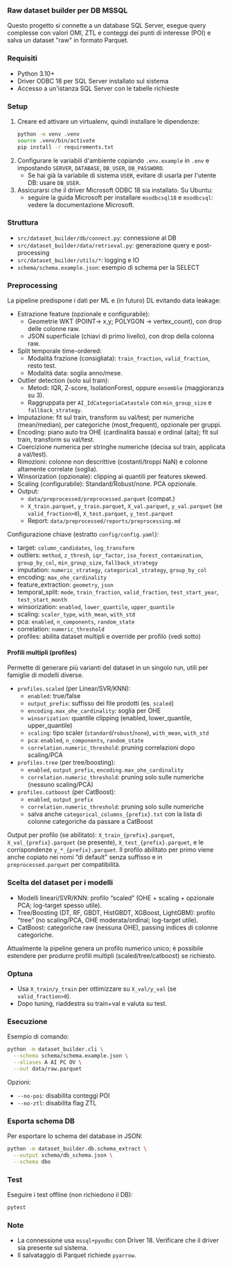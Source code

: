 ### Raw dataset builder per DB MSSQL

Questo progetto si connette a un database SQL Server, esegue query complesse con valori OMI, ZTL e conteggi dei punti di interesse (POI) e salva un dataset "raw" in formato Parquet.

### Requisiti
- Python 3.10+
- Driver ODBC 18 per SQL Server installato sul sistema
- Accesso a un'istanza SQL Server con le tabelle richieste

### Setup
1. Creare ed attivare un virtualenv, quindi installare le dipendenze:
   ```bash
   python -m venv .venv
   source .venv/bin/activate
   pip install -r requirements.txt
   ```
2. Configurare le variabili d'ambiente copiando `.env.example` in `.env` e impostando `SERVER`, `DATABASE`, `DB_USER`, `DB_PASSWORD`.
   - Se hai già la variabile di sistema `USER`, evitare di usarla per l'utente DB: usare `DB_USER`.
3. Assicurarsi che il driver Microsoft ODBC 18 sia installato. Su Ubuntu:
   - seguire la guida Microsoft per installare `msodbcsql18` e `msodbcsql`: vedere la documentazione Microsoft.

### Struttura
- `src/dataset_builder/db/connect.py`: connessione al DB
- `src/dataset_builder/data/retrieval.py`: generazione query e post-processing
- `src/dataset_builder/utils/*`: logging e IO
- `schema/schema.example.json`: esempio di schema per la SELECT

### Preprocessing

La pipeline predispone i dati per ML e (in futuro) DL evitando data leakage:
- Estrazione feature (opzionale e configurabile):
  - Geometrie WKT (POINT-> x,y; POLYGON -> vertex_count), con drop delle colonne raw.
  - JSON superficiale (chiavi di primo livello), con drop della colonna raw.
- Split temporale time-ordered:
  - Modalità frazione (consigliata): `train_fraction`, `valid_fraction`, resto test.
  - Modalità data: soglia anno/mese.
- Outlier detection (solo sul train):
  - Metodi: IQR, Z-score, IsolationForest, oppure `ensemble` (maggioranza su 3).
  - Raggruppata per `AI_IdCategoriaCatastale` con `min_group_size` e `fallback_strategy`.
- Imputazione: fit sul train, transform su val/test; per numeriche (mean/median), per categoriche (most_frequent), opzionale per gruppi.
- Encoding: piano auto tra OHE (cardinalità bassa) e ordinal (alta); fit sul train, transform su val/test.
- Coercizione numerica per stringhe numeriche (decisa sul train, applicata a val/test).
- Rimozioni: colonne non descrittive (costanti/troppi NaN) e colonne altamente correlate (soglia).
- Winsorization (opzionale): clipping ai quantili per features skewed.
- Scaling (configurabile): Standard/Robust/none. PCA opzionale.
- Output:
  - `data/preprocessed/preprocessed.parquet` (compat.)
  - `X_train.parquet`, `y_train.parquet`, `X_val.parquet`, `y_val.parquet` (se `valid_fraction>0`), `X_test.parquet`, `y_test.parquet`
  - Report: `data/preprocessed/reports/preprocessing.md`

Configurazione chiave (estratto `config/config.yaml`):
- target: `column_candidates`, `log_transform`
- outliers: `method`, `z_thresh`, `iqr_factor`, `iso_forest_contamination`, `group_by_col`, `min_group_size`, `fallback_strategy`
- imputation: `numeric_strategy`, `categorical_strategy`, `group_by_col`
- encoding: `max_ohe_cardinality`
- feature_extraction: `geometry`, `json`
- temporal_split: `mode`, `train_fraction`, `valid_fraction`, `test_start_year`, `test_start_month`
- winsorization: `enabled`, `lower_quantile`, `upper_quantile`
- scaling: `scaler_type`, `with_mean`, `with_std`
- pca: `enabled`, `n_components`, `random_state`
- correlation: `numeric_threshold`
- profiles: abilita dataset multipli e override per profilo (vedi sotto)

#### Profili multipli (profiles)
Permette di generare più varianti del dataset in un singolo run, utili per famiglie di modelli diverse.
- `profiles.scaled` (per Linear/SVR/KNN):
  - `enabled`: true/false
  - `output_prefix`: suffisso dei file prodotti (es. `scaled`)
  - `encoding.max_ohe_cardinality`: soglia per OHE
  - `winsorization`: quantile clipping (enabled, lower_quantile, upper_quantile)
  - `scaling`: tipo scaler (`standard`/`robust`/`none`), `with_mean`, `with_std`
  - `pca`: `enabled`, `n_components`, `random_state`
  - `correlation.numeric_threshold`: pruning correlazioni dopo scaling/PCA
- `profiles.tree` (per tree/boosting):
  - `enabled`, `output_prefix`, `encoding.max_ohe_cardinality`
  - `correlation.numeric_threshold`: pruning solo sulle numeriche (nessuno scaling/PCA)
- `profiles.catboost` (per CatBoost):
  - `enabled`, `output_prefix`
  - `correlation.numeric_threshold`: pruning solo sulle numeriche
  - salva anche `categorical_columns_{prefix}.txt` con la lista di colonne categoriche da passare a CatBoost

Output per profilo (se abilitato): `X_train_{prefix}.parquet`, `X_val_{prefix}.parquet` (se presente), `X_test_{prefix}.parquet`, e le corrispondenze `y_*_{prefix}.parquet`.
Il profilo abilitato per primo viene anche copiato nei nomi “di default” senza suffisso e in `preprocessed.parquet` per compatibilità.

### Scelta del dataset per i modelli
- Modelli lineari/SVR/KNN: profilo “scaled” (OHE + scaling + opzionale PCA; log-target spesso utile).
- Tree/Boosting (DT, RF, GBDT, HistGBDT, XGBoost, LightGBM): profilo “tree” (no scaling/PCA, OHE moderata/ordinal; log-target utile).
- CatBoost: categoriche raw (nessuna OHE), passing indices di colonne categoriche.

Attualmente la pipeline genera un profilo numerico unico; è possibile estendere per produrre profili multipli (scaled/tree/catboost) se richiesto.

### Optuna
- Usa `X_train/y_train` per ottimizzare su `X_val/y_val` (se `valid_fraction>0`).
- Dopo tuning, riaddestra su train+val e valuta su test.

### Esecuzione
Esempio di comando:
```bash
python -m dataset_builder.cli \
  --schema schema/schema.example.json \
  --aliases A AI PC OV \
  --out data/raw.parquet
```
Opzioni:
- `--no-poi`: disabilita conteggi POI
- `--no-ztl`: disabilita flag ZTL

### Esporta schema DB
Per esportare lo schema del database in JSON:
```bash
python -m dataset_builder.db.schema_extract \
  --output schema/db_schema.json \
  --schema dbo
```

### Test
Eseguire i test offline (non richiedono il DB):
```bash
pytest
```

### Note
- La connessione usa `mssql+pyodbc` con Driver 18. Verificare che il driver sia presente sul sistema.
- Il salvataggio di Parquet richiede `pyarrow`.